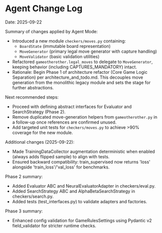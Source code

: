 # Agent Change Log

Date: 2025-09-22

Summary of changes applied by Agent Mode:

- Introduced a new module `checkers/moves.py` containing:
  - `BoardState` (immutable board representation)
  - `MoveGenerator` (primary legal move generator with capture handling)
  - `MoveValidator` (basic validation utilities)
- Refactored `gameotherother.legal_moves` to delegate to `MoveGenerator`, keeping behavior (including CAPTURES_MANDATORY) intact.
- Rationale: Begin Phase 1 of architecture refactor (Core Game Logic Separation) per architecture_and_todo.md. This decouples move generation from the monolithic legacy module and sets the stage for further abstractions.

Next recommended steps:
- Proceed with defining abstract interfaces for Evaluator and SearchStrategy (Phase 2).
- Remove duplicated move-generation helpers from `gameotherother.py` in a follow-up once references are confirmed unused.
- Add targeted unit tests for `checkers/moves.py` to achieve >90% coverage for the new module.

Additional changes (2025-09-22):
- Made TrainingDataCollector augmentation deterministic when enabled (always adds flipped sample) to align with tests.
- Ensured backward compatibility: train_supervised now returns 'loss' alongside 'train_loss'/'val_loss' for benchmarks.

Phase 2 summary:
- Added Evaluator ABC and NeuralEvaluatorAdapter in checkers/eval.py.
- Added SearchStrategy ABC and AlphaBetaSearchStrategy in checkers/search.py.
- Added tests (test_interfaces.py) to validate adapters and factories.

Phase 3 summary:
- Enhanced config validation for GameRulesSettings using Pydantic v2 field_validator for stricter runtime checks.
